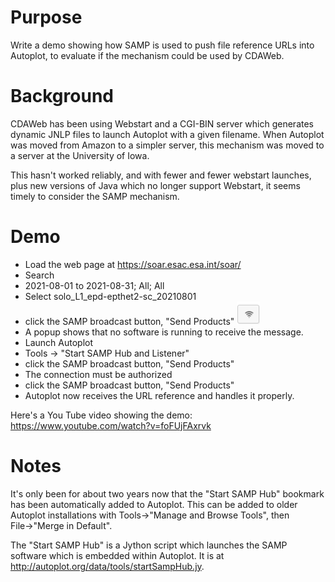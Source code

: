 # Purpose
Write a demo showing how SAMP is used to push file reference URLs into Autoplot, 
to evaluate if the mechanism could be used by CDAWeb.

# Background
CDAWeb has been using Webstart and a CGI-BIN server which generates dynamic JNLP
files to launch Autoplot with a given filename.  When Autoplot was moved from 
Amazon to a simpler server, this mechanism was moved to a server at the University
of Iowa.  

This hasn't worked reliably, and with fewer and fewer webstart launches, plus
new versions of Java which no longer support Webstart, it seems timely to consider
the SAMP mechanism.

# Demo
* Load the web page at https://soar.esac.esa.int/soar/
* Search
* 2021-08-01 to 2021-08-31; All; All
* Select solo_L1_epd-epthet2-sc_20210801 
* click the SAMP broadcast button, "Send Products" <img src="cimgbcjekjplojec-1.png">
* A popup shows that no software is running to receive the message.
* Launch Autoplot
* Tools -> "Start SAMP Hub and Listener"
* click the SAMP broadcast button, "Send Products"
* The connection must be authorized
* click the SAMP broadcast button, "Send Products"
* Autoplot now receives the URL reference and handles it properly.

Here's a You Tube video showing the demo:
https://www.youtube.com/watch?v=foFUjFAxrvk

# Notes
It's only been for about two years now that the "Start SAMP Hub" bookmark
has been automatically added to Autoplot.  This can be added to older
Autoplot installations with 
Tools&rarr;"Manage and Browse Tools", then File&rarr;"Merge in Default".

The "Start SAMP Hub" is a Jython script which launches the SAMP software
which is embedded within Autoplot.  It is at http://autoplot.org/data/tools/startSampHub.jy.

